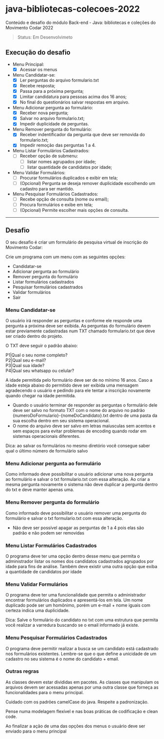 # java-bibliotecas-colecoes-2022
Conteúdo e desafio do módulo Back-end - Java: bibliotecas e coleções do Movimento Codar 2022

>Status: Em Desenvolvimeto

## Execução do desafio
- Menu Principal:
  - [x] Acessar os menus
- Menu Candidatar-se:
  - [x] Ler perguntas do arquivo formulario.txt
  - [x] Recebe resposta;
  - [x] Passa para a próxima pergunta;
  - [X] Limitar candidatura para pessoas acima dos 16 anos;
  - [x] No final do questionários salvar respostas em arquivo.
- Menu Adicionar pergunta ao formulário:
  - [x] Receber nova pergunta;
  - [x] Salvar no arquivo formulario.txt;
  - [x] Impedir duplicidade de perguntas.
- Menu Remover pergunta do formulário:
  - [x] Receber indentificador da pergunta que deve ser removida do formulario.txt;
  - [x] Impedir remoção das perguntas 1 a 4.
- Menu Listar Formulários Cadastrados:
  - [ ] Receber opção de submenu:
    - [ ] listar nomes agrupados por idade;
    - [ ] listar quantidade de candidatos por idade;
- Menu Validar Formulários:
  - [ ] Procurar formulários duplicados e exibir em tela;
  - [ ] (Opcional) Pergunta se deseja remover duplicidade escolhendo um cadastro para ser mantido.
- Menu Pesquisar Formulários Cadastrados:
  - [ ] Recebe opção de consulta (nome ou email);
  - [ ] Procura formulários e exibe em tela;
  - [ ] (Opcional) Permite escolher mais opções de consulta.

---

## Desafio

O seu desafio é criar um formulário de pesquisa virtual de inscrição do Movimento Codar:

Crie um programa com um menu com as seguintes opções:

- Candidatar-se
- Adicionar pergunta ao formulário
- Remover pergunta do formulário
- Listar formulários cadastrados
- Pesquisar formulários cadastrados
- Validar formulários
- Sair

### Menu Candidatar-se

O usuário irá responder as perguntas e conforme ele responde uma pergunta a próxima deve ser exibida. As perguntas do formulário devem estar previamente cadastradas num TXT chamado formulario.txt que deve ser criado dentro do projeto.

O TXT deve seguir o padrão abaixo:

P1|Qual o seu nome completo?<br/>
P2|Qual seu e-mail?<br/>
P3|Qual sua idade?<br/>
P4|Qual seu whatsapp ou celular?<br/>
  
  A idade permitida pelo formulário deve ser de no mínimo 16 anos. Caso a idade esteja abaixo do permitido deve ser exibida uma mensagem agradecendo o usuário e pedindo para ele tentar a inscrição novamente quando chegar na idade permitida.
  
- Quando o usuário terminar de responder as perguntas o formulário dele deve ser salvo no formato TXT com o nome do arquivo no padrão {numeroDoFormulario}-{nomeDoCandidato}.txt dentro de uma pasta da sua escolha dentro em seu sistema operacional.
- O nome do arquivo deve ser salvo em letras maíusculas sem acentos e sem espaços para evitar problemas de encoding quando rodar em sistemas operacionais diferentes.

Dica: ao salvar os formulários no mesmo diretório você consegue saber qual o último número de formulário salvo

### Menu Adicionar pergunta ao formulário

Como informado deve possibilitar o usuário adicionar uma nova pergunta ao formulário e salvar o txt formulario.txt com essa alteração.
Ao criar a mesma pergunta novamente o sistema não deve duplicar a pergunta dentro do txt e deve manter apenas uma.

### Menu Remover pergunta do formulário

Como informado deve possibilitar o usuário remover uma pergunta do formulário e salvar o txt formulario.txt com essa alteração.

- Não deve ser possível apagar as perguntas de 1 a 4 pois elas são padrão e não podem ser removidas

### Menu Listar Formulários Cadastrados

O programa deve ter uma opção dentro desse menu que permita o administrador listar os nomes dos candidatos cadastrados agrupados por idade para fins de análise.
Também deve existir uma outra opção que exiba a quantidade de candidatos por idade

### Menu Validar Formulários

O programa deve ter uma funcionalidade que permita o administrador encontrar formulários duplicados e apresentá-los em tela. Um nome duplicado pode ser um homônimo, porém um e-mail + nome iguais com certeza indica uma duplicidade.

Dica: Salve o formulário do candidato no txt com uma estrutura que permita você realizar a varredura buscando se o email informado já existe.

### Menu Pesquisar Formulários Cadastrados

O programa deve permitir realizar a busca se um candidato está cadastrado nos formulários existentes. Lembre-se que o que define a unicidade de um cadastro no seu sistema é o nome do candidato + email.


### Outras regras

As classes devem estar divididas em pacotes. As classes que manipulam os arquivos devem ser acessadas apenas por uma outra classe que forneça as funcionalidades para o menu principal.

Cuidado com os padrões camelCase do java. Respeite a padronização.

Pense numa modelagem flexível e nas boas práticas de codificação e clean code.

Ao finalizar a ação de uma das opções dos menus o usuário deve ser enviado para o menu principal
